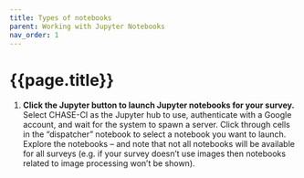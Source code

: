 ```yaml
---
title: Types of notebooks
parent: Working with Jupyter Notebooks
nav_order: 1
---
```


# {{page.title}}

1. **Click the Jupyter button to launch Jupyter notebooks for your survey.** Select CHASE-CI as the Jupyter hub to use, authenticate with a Google  account, and wait for the system to spawn a server. Click through cells  in the “dispatcher” notebook to select a notebook you want to launch.  Explore the notebooks – and note that not all notebooks will be  available for all surveys (e.g. if your survey doesn’t use images then  notebooks related to image processing won’t be shown).